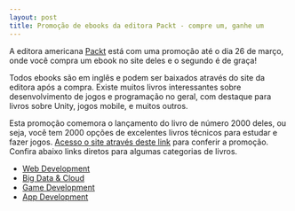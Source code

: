 ```yaml
---
layout: post
title: Promoção de ebooks da editora Packt - compre um, ganhe um
---
```


A editora americana [Packt](http://bit.ly/1j26nPN "Packt") está com uma promoção até o dia 26 de março, onde você compra um ebook no site deles e o segundo é de graça!

Todos ebooks são em inglês e podem ser baixados através do site da editora após a compra. Existe muitos livros interessantes sobre desenvolvimento de jogos e programação no geral, com destaque para livros sobre Unity, jogos mobile, e muitos outros.

Esta promoção comemora o lançamento do livro de número 2000 deles, ou seja, você tem 2000 opções de excelentes livros técnicos para estudar e fazer jogos. [Acesso o site através deste link](http://bit.ly/1j26nPN "Packt") para conferir a promoção. Confira abaixo links diretos para algumas categorias de livros.

- [Web Development](http://bit.ly/1g9Q1Cp)
- [Big Data & Cloud](http://bit.ly/1iBWSUw)
- [Game Development](http://bit.ly/Nt9tgH)
- [App Development](http://bit.ly/OvJRAW)
